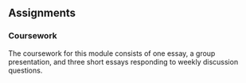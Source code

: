 ## Assignments

### Coursework

The coursework for this module consists of one essay, a group presentation, and three short essays responding to weekly discussion questions.


